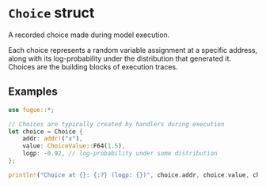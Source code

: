 # `Choice` struct

A recorded choice made during model execution.

Each choice represents a random variable assignment at a specific address, along with its log-probability under the distribution that generated it. Choices are the building blocks of execution traces.

## Examples

```rust
use fugue::*;

// Choices are typically created by handlers during execution
let choice = Choice {
    addr: addr!("x"),
    value: ChoiceValue::F64(1.5),
    logp: -0.92, // log-probability under some distribution
};

println!("Choice at {}: {:?} (logp: {})", choice.addr, choice.value, choice.logp);
```
